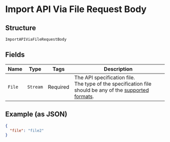 
# Import API Via File Request Body

## Structure

`ImportAPIViaFileRequestBody`

## Fields

| Name | Type | Tags | Description |
|  --- | --- | --- | --- |
| `File` | `Stream` | Required | The API specification file.<br>The type of the specification file should be any of the [supported formats](https://docs.apimatic.io/api-transformer/overview-transformer#supported-input-formats). |

## Example (as JSON)

```json
{
  "file": "file2"
}
```


